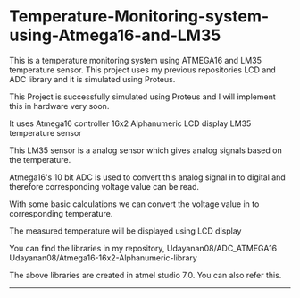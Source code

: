 # Temperature-Monitoring-system-using-Atmega16-and-LM35
This is a temperature monitoring system using ATMEGA16 and LM35 temperature sensor. This project uses my previous repositories LCD and ADC library and it is simulated using Proteus.

This Project is successfully simulated using Proteus and I will implement this in hardware very soon.

It uses
  Atmega16 controller
  16x2 Alphanumeric LCD display
  LM35 temperature sensor
  
This LM35 sensor is a analog sensor which gives analog signals based on the temperature.

Atmega16's 10 bit ADC is used to convert this analog signal in to digital and therefore corresponding voltage value can be read.

With some basic calculations we can convert the voltage value in to corresponding temperature.

The measured temperature will be displayed using LCD display

You can find the libraries in my repository,
  Udayanan08/ADC_ATMEGA16
  Udayanan08/Atmega16-16x2-Alphanumeric-library
  
The above libraries are created in atmel studio 7.0. You can also refer this.


___________________________________________________________________________________________________________________________________________

